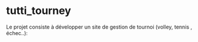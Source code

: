 # tutti_tourney

Le projet consiste à développer un site de gestion de tournoi (volley, tennis , échec..):

